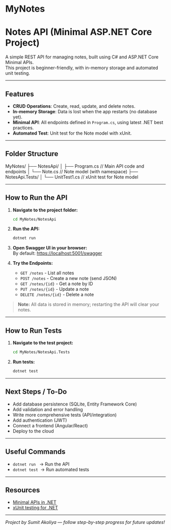 # MyNotes

# Notes API (Minimal ASP.NET Core Project)

A simple REST API for managing notes, built using C# and ASP.NET Core Minimal APIs.  
This project is beginner-friendly, with in-memory storage and automated unit testing.

---

## Features

- **CRUD Operations**: Create, read, update, and delete notes.
- **In-memory Storage**: Data is lost when the app restarts (no database yet).
- **Minimal API**: All endpoints defined in `Program.cs`, using latest .NET best practices.
- **Automated Test**: Unit test for the Note model with xUnit.

---

## Folder Structure
MyNotes/ ├── NotesApi/ │ ├── Program.cs // Main API code and endpoints │ └── Note.cs // Note model (with namespace) ├── NotesApi.Tests/ │ └── UnitTest1.cs // xUnit test for Note model


---

## How to Run the API

1. **Navigate to the project folder:**
    ```bash
    cd MyNotes/NotesApi
    ```

2. **Run the API:**
    ```bash
    dotnet run
    ```

3. **Open Swagger UI in your browser:**  
    By default: [https://localhost:5001/swagger](https://localhost:5001/swagger)

4. **Try the Endpoints:**
    - `GET /notes` - List all notes
    - `POST /notes` - Create a new note (send JSON)
    - `GET /notes/{id}` - Get a note by ID
    - `PUT /notes/{id}` - Update a note
    - `DELETE /notes/{id}` - Delete a note

> **Note:** All data is stored in memory; restarting the API will clear your notes.

---

## How to Run Tests

1. **Navigate to the test project:**
    ```bash
    cd MyNotes/NotesApi.Tests
    ```

2. **Run tests:**
    ```bash
    dotnet test
    ```

---

## Next Steps / To-Do

- Add database persistence (SQLite, Entity Framework Core)
- Add validation and error handling
- Write more comprehensive tests (API/integration)
- Add authentication (JWT)
- Connect a frontend (Angular/React)
- Deploy to the cloud

---

## Useful Commands

- `dotnet run` &nbsp;&nbsp;→ Run the API
- `dotnet test` &nbsp;→ Run automated tests

---

## Resources

- [Minimal APIs in .NET](https://learn.microsoft.com/en-us/aspnet/core/fundamentals/minimal-apis)
- [xUnit testing for .NET](https://xunit.net/docs/getting-started/netcore/cmdline)

---

*Project by Sumit Akoliya — follow step-by-step progress for future updates!*
